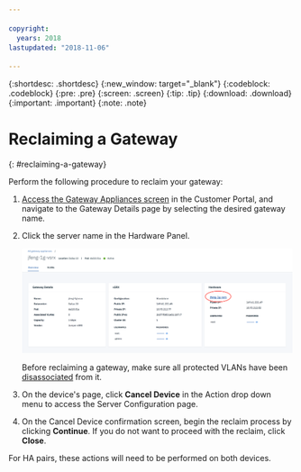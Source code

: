 ```yaml
---

copyright:
  years: 2018
lastupdated: "2018-11-06"

---
```


{:shortdesc: .shortdesc}
{:new_window: target="_blank"}
{:codeblock: .codeblock}
{:pre: .pre}
{:screen: .screen}
{:tip: .tip}
{:download: .download}
{:important: .important}
{:note: .note}

# Reclaiming a Gateway
{: #reclaiming-a-gateway}

Perform the following procedure to reclaim your gateway:

1. [Access the Gateway Appliances screen](/docs/infrastructure/vsrx?topic=vsrx-viewing-all-your-gateway-appliances) in the Customer Portal, and navigate to the Gateway Details page by selecting the desired gateway name.

2. Click the server name in the Hardware Panel.

	![Hardware Server](images/os_hardware.png)

	Before reclaiming a gateway, make sure all protected VLANs have been [disassociated](/docs/infrastructure/vsrx?topic=vsrx-managing-ibm-vlans) from it. 

3. On the device's page, click **Cancel Device** in the Action drop down menu to access the Server Configuration page.  

4. On the Cancel Device confirmation screen, begin the reclaim process by clicking **Continue**. If you do not want to proceed with the reclaim, click **Close**.

For HA pairs, these actions will need to be performed on both devices.